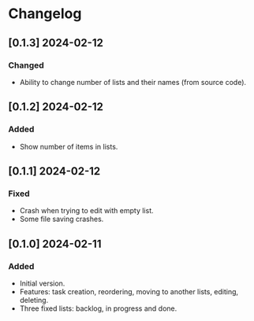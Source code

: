 # Changelog

## [0.1.3] 2024-02-12

### Changed

- Ability to change number of lists and their names (from source code).

## [0.1.2] 2024-02-12

### Added

- Show number of items in lists.

## [0.1.1] 2024-02-12

### Fixed

- Crash when trying to edit with empty list.
- Some file saving crashes.

## [0.1.0] 2024-02-11

### Added

- Initial version. 
- Features: task creation, reordering, moving to another lists, editing, deleting.
- Three fixed lists: backlog, in progress and done.
